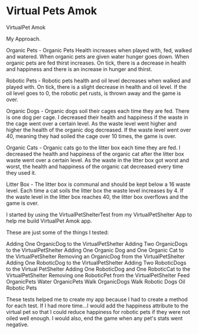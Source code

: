 # Virtual Pets Amok

VirtualPet Amok

My Approach.

Organic Pets -
Organic Pets Health increases when played with, fed, walked and watered.
When organic pets are given water hunger goes down.
When organic pets are fed thirst increases.
On tick, there is a decrease in health and happiness and there is an increase in hunger and thirst.

Robotic Pets -
Robotic pets health and oil level decreases when walked and played with.
On tick, there is a slight decrease in health and oil level.
If the oil level goes to 0, the robotic pet rusts, is thrown away and the game is over.

Organic Dogs -
Organic dogs soil their cages each time they are fed.
There is one dog per cage.
I decreased their health and happiness if the waste in the cage went over a certain level. 
As the waste level went higher and higher the health of the organic dog decreased.
If the waste level went over 40, meaning they had soiled the cage over 10 times, the game is over.

Organic Cats -
Organic cats go to the litter box each time they are fed.
I decreased the health and happiness of the organic cat after the litter box waste went over a certain level.
As the waste in the litter box got worst and worst, the health and happiness of the organic cat decreased every time 
they used it. 

Litter Box -
The litter box is communal and should be kept below a 16 waste level. Each time a cat soils the litter box the 
waste level increases by 4.
If the waste level in the litter box reaches 40, the litter box overflows and the game is over.

I started by using the VirtualPetShelterTest from my VirtualPetShelter App to help me build VirtualPet Amok app.

These are just some of the things I tested:

Adding One OrganicDog to the VirtualPetShelter
Adding Two OrganicDogs to the VirtualPetShelter
Adding One Organic Dog and One Organic Cat to the VirtualPetShelter
Removing an OrganicDog from the VirtualPetShelter
Adding One RoboticDog to the VirtualPetShelter
Adding Two RoboticDogs to the Virtual PetShelter
Adding One RoboticDog and One RoboticCat to the VirtualPetShelter
Removing one RoboticPet from the VirtualPetShelter
Feed OrganicPets
Water OrganicPets
Walk OrganicDogs
Walk Robotic Dogs
Oil Robotic Pets

These tests helped me to create my app because I had to create a method for each test.
If I had more time...I would add the happiness attribute to the virtual pet so that I could reduce happiness for robotic
pets if they were not oiled well enough. I would also, end the game when any pet's stats went negative.






